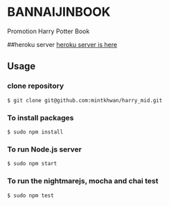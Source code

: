 # BANNAIJINBOOK
Promotion Harry Potter Book

##heroku server
[heroku server is here](https://infinite-eyrie-68550.herokuapp.com "BANNAIJINBOOK")

## Usage
### clone repository
```
$ git clone git@github.com:mintkhwan/harry_mid.git
```
### To install packages
```
$ sudo npm install
```
### To run Node.js server
```
$ sudo npm start
```
### To run the nightmarejs, mocha and chai test
```
$ sudo npm test
```
